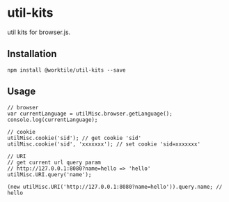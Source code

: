 # util-kits

util kits for browser.js.

## Installation

`npm install @worktile/util-kits --save`

## Usage

```
// browser
var currentLanguage = utilMisc.browser.getLanguage();
console.log(currentLanguage);

```

```
// cookie
utilMisc.cookie('sid'); // get cookie 'sid'
utilMisc.cookie('sid', 'xxxxxxx'); // set cookie 'sid=xxxxxxx'

```

```
// URI
// get current url query param 
// http://127.0.0.1:8080?name=hello => 'hello'
utilMisc.URI.query('name'); 

(new utilMisc.URI('http://127.0.0.1:8080?name=hello')).query.name; // hello
```